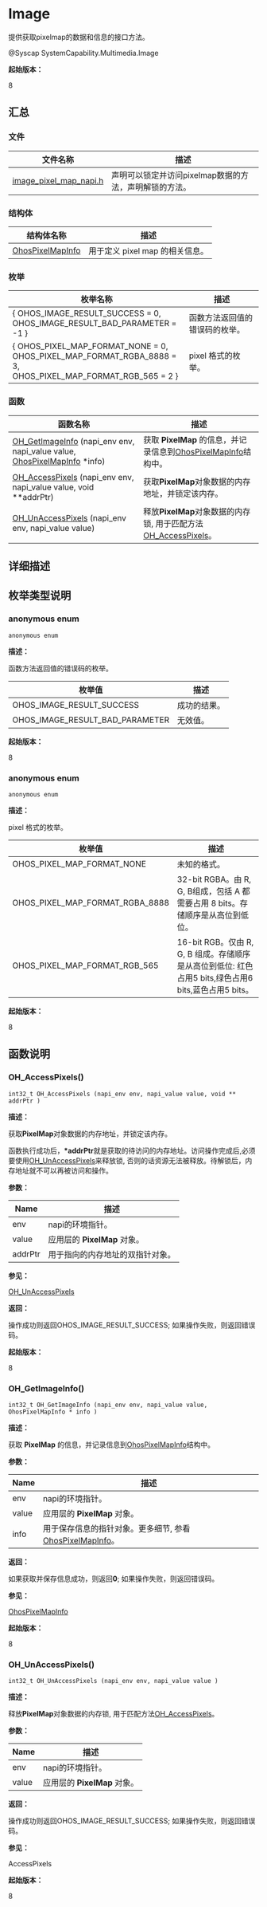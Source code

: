 # Image


提供获取pixelmap的数据和信息的接口方法。


@Syscap SystemCapability.Multimedia.Image


**起始版本：**


8


## 汇总


### 文件

| 文件名称 | 描述 |
| -------- | -------- |
| [image_pixel_map_napi.h](image__pixel__map__napi_8h.md) | 声明可以锁定并访问pixelmap数据的方法，声明解锁的方法。 |


### 结构体

| 结构体名称 | 描述 |
| -------- | -------- |
| [OhosPixelMapInfo](_ohos_pixel_map_info.md) | 用于定义 pixel map 的相关信息。 |


### 枚举

| 枚举名称 | 描述 |
| -------- | -------- |
| { OHOS_IMAGE_RESULT_SUCCESS = 0,   <br/>OHOS_IMAGE_RESULT_BAD_PARAMETER = -1 } | 函数方法返回值的错误码的枚举。 |
| { OHOS_PIXEL_MAP_FORMAT_NONE = 0, <br/>OHOS_PIXEL_MAP_FORMAT_RGBA_8888 = 3, <br/>OHOS_PIXEL_MAP_FORMAT_RGB_565 = 2 } | pixel 格式的枚举。 |


### 函数

| 函数名称 | 描述 |
| -------- | -------- |
| [OH_GetImageInfo](#oh_getimageinfo) (napi_env env, napi_value value, [OhosPixelMapInfo](_ohos_pixel_map_info.md) \*info) | 获取 **PixelMap** 的信息，并记录信息到[OhosPixelMapInfo](_ohos_pixel_map_info.md)结构中。 |
| [OH_AccessPixels](#oh_accesspixels) (napi_env env, napi_value value, void \*\*addrPtr) | 获取**PixelMap**对象数据的内存地址，并锁定该内存。 |
| [OH_UnAccessPixels](#oh_unaccesspixels) (napi_env env, napi_value value) | 释放**PixelMap**对象数据的内存锁, 用于匹配方法[OH_AccessPixels](#oh_accesspixels)。 |


## 详细描述


## 枚举类型说明


### anonymous enum


```
anonymous enum
```

**描述：**

函数方法返回值的错误码的枚举。

| 枚举值 | 描述 |
| -------- | -------- |
| OHOS_IMAGE_RESULT_SUCCESS | 成功的结果。 |
| OHOS_IMAGE_RESULT_BAD_PARAMETER | 无效值。 |

**起始版本：**

8


### anonymous enum


```
anonymous enum
```

**描述：**

pixel 格式的枚举。

| 枚举值 | 描述 |
| -------- | -------- |
| OHOS_PIXEL_MAP_FORMAT_NONE | 未知的格式。 |
| OHOS_PIXEL_MAP_FORMAT_RGBA_8888 | 32-bit RGBA。由 R, G, B组成，包括 A 都需要占用 8 bits。存储顺序是从高位到低位。 |
| OHOS_PIXEL_MAP_FORMAT_RGB_565 | 16-bit RGB。仅由 R, G, B 组成。存储顺序是从高位到低位: 红色占用5 bits,绿色占用6 bits,蓝色占用5 bits。 |

**起始版本：**

8


## 函数说明


### OH_AccessPixels()


```
int32_t OH_AccessPixels (napi_env env, napi_value value, void ** addrPtr )
```

**描述：**

获取**PixelMap**对象数据的内存地址，并锁定该内存。

函数执行成功后，**\*addrPtr**就是获取的待访问的内存地址。访问操作完成后,必须要使用[OH_UnAccessPixels](#oh_unaccesspixels)来释放锁, 否则的话资源无法被释放。待解锁后，内存地址就不可以再被访问和操作。

**参数：**

| Name | 描述 |
| -------- | -------- |
| env | napi的环境指针。 |
| value | 应用层的 **PixelMap** 对象。 |
| addrPtr | 用于指向的内存地址的双指针对象。 |

**参见：**

[OH_UnAccessPixels](#oh_unaccesspixels)

**返回：**

操作成功则返回OHOS_IMAGE_RESULT_SUCCESS; 如果操作失败，则返回错误码。

**起始版本：**

8


### OH_GetImageInfo()


```
int32_t OH_GetImageInfo (napi_env env, napi_value value, OhosPixelMapInfo * info )
```

**描述：**

获取 **PixelMap** 的信息，并记录信息到[OhosPixelMapInfo](_ohos_pixel_map_info.md)结构中。

**参数：**

| Name | 描述 |
| -------- | -------- |
| env | napi的环境指针。 |
| value | 应用层的 **PixelMap** 对象。 |
| info | 用于保存信息的指针对象。更多细节, 参看 [OhosPixelMapInfo](_ohos_pixel_map_info.md)。 |

**返回：**

如果获取并保存信息成功，则返回**0**; 如果操作失败，则返回错误码。

**参见：**

[OhosPixelMapInfo](_ohos_pixel_map_info.md)

**起始版本：**

8


### OH_UnAccessPixels()


```
int32_t OH_UnAccessPixels (napi_env env, napi_value value )
```

**描述：**

释放**PixelMap**对象数据的内存锁, 用于匹配方法[OH_AccessPixels](#oh_accesspixels)。

**参数：**

| Name | 描述 |
| -------- | -------- |
| env | napi的环境指针。 |
| value | 应用层的 **PixelMap** 对象。 |

**返回：**

操作成功则返回OHOS_IMAGE_RESULT_SUCCESS;  如果操作失败，则返回错误码。

**参见：**

AccessPixels

**起始版本：**

8
